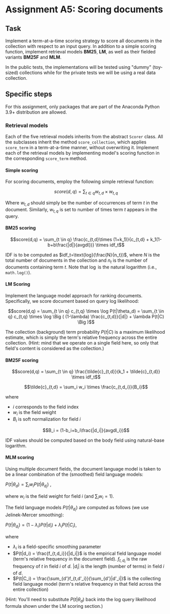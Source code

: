# Assignment A5: Scoring documents

## Task

Implement a term-at-a-time scoring strategy to score all documents in the collection with respect to an input query. In addition to a simple scoring function, implement retrieval models **BM25**, **LM**, as well as their fielded variants **BM25F** and **MLM**.

In the public tests, the implementations will be tested using "dummy" (toy-sized) collections while for the private tests we will be using a real data collection.

## Specific steps

For this assignment, only packages that are part of the Anaconda Python 3.9+ distribution are allowed.

### Retrieval models

Each of the five retrieval models inherits from the abstract `Scorer` class. All the subclasses inherit the method `score_collection`, which applies `score_term` in a term-at-a-time manner, without overwriting it. Implement each of the retrieval models by implementing model's scoring function in the corresponding `score_term` method.

#### Simple scoring

For scoring documents, employ the following simple retrieval function:

$$score(d,q) = \sum_{t \in q} w_{t,d} \times w_{t,q}$$

Where $w_{t,d}$ should simply be the number of occurrences of term $t$ in the document. Similarly, $w_{t,q}$ is set to number of times term $t$ appears in the query.

#### BM25 scoring

$$score(d,q) = \sum_{t \in q} \frac{c_{t,d}\times (1+k_1)}{c_{t,d} + k_1(1-b+b\frac{|d|}{avgdl})} \times idf_t$$

IDF is to be computed as $idf_t=\text{log}(\frac{N}{n_t})$, where $N$ is the total number of documents in the collection and $n_t$ is the number of documents containing term $t$. Note that $\log$ is the natural logarithm (i.e., `math.log()`).

#### LM Scoring

Implement the language model approach for ranking documents. Specifically, we score document based on query log likelihood:

$$score(d,q) = \sum_{t \in q} c_{t,q} \times \log P(t|\theta_d) = \sum_{t \in q} c_{t,q} \times \log \Big ( (1-\lambda) \frac{c_{t,d}}{|d|} + \lambda P(t|C) \Big )$$

The collection (background) term probability $P(t|C)$ is a maximum likelihood estimate, which is simply the term's relative frequency across the entire collection. (Hint: mind that we operate on a single field here, so only that field's content is considered as the collection.)

#### BM25F scoring

$$score(d,q) = \sum_{t \in q} \frac{\tilde{c}_{t,d}}{k_1 + \tilde{c}_{t,d}} \times idf_t$$

$$\tilde{c}_{t,d} = \sum_i w_i \times \frac{c_{t,d_i}}{B_i}$$

where

  * $i$ corresponds to the field index
  * $w_i$ is the field weight
  * $B_i$ is soft normalization for field $i$
  
$$B_i = (1-b_i+b_i\frac{|d_i|}{avgdl_i})$$

IDF values should be computed based on the body field using natural-base logarithm.

#### MLM scoring

Using multiple document fields, the document language model is taken to be a linear combination of the (smoothed) field language models:

$P(t|\theta_d) = \sum_i w_i P(t|\theta_{d_i})$ ,

where $w_i$ is the field weight for field $i$ (and $\sum_i w_i = 1$).

The field language models $P(t|\theta_{d_i})$ are computed as follows (we use Jelinek-Mercer smoothing):

$P(t|\theta_{d_i}) = (1-\lambda_i) P(t|d_i) + \lambda_i P(t|C_i)$,

where

  * $\lambda_i$ is a field-specific smoothing parameter
  * $P(t|d_i) = \frac{f_{t,d_i}}{|d_i|}$ is the empirical field language model (term's relative frequency in the document field). $f_{t,d_i}$ is the raw frequency of $t$ in field $i$ of $d$. $|d_i|$ is the length (number of terms) in field $i$ of $d$.
  * $P(t|C_i) = \frac{\sum_{d'}f_{t,d'_i}}{\sum_{d'}|d'_i|}$ is the collecting field language model (term's relative frequency in that field across the entire collection)
  
(Hint: You'll need to substitute $P(t|\theta_d)$ back into the log query likelihood formula shown under the LM scoring section.)
